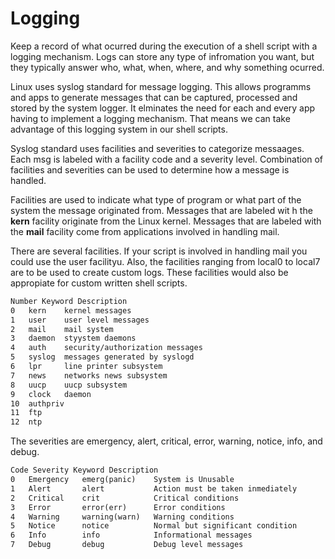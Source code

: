 # Logging

Keep a record of what ocurred during the execution of a shell script with a logging mechanism. Logs can store any type of infromation you want, but they typically answer who, what, when, where, and why something ocurred.

Linux uses syslog standard for message logging. This allows programms and apps to generate messages that can be captured, processed and stored by the system logger. It elminates the need for each and every app having to implement a logging mechanism. That means we can take advantage of this logging system in our shell scripts.

Syslog standard uses facilities and severities to categorize messaages. Each msg is labeled with a facility code and a severity level. Combination of facilities and severities can be used to determine how a message is handled.

Facilities are used to indicate what type of program or what part of the system the message originated from. Messages that are labeled wit h the **kern** facility originate from the Linux kernel. Messages that are labeled with the **mail** facility come from applications involved in handling mail.

There are several facilities. If your script is involved in handling mail you could use the user facilityu. Also, the facilities ranging from local0 to local7 are to be used to create custom logs. These facilities would also be appropiate for custom written shell scripts.

```sh
Number Keyword Description
0   kern    kernel messages
1   user    user level messages
2   mail    mail system
3   daemon  styystem daemons
4   auth    security/authorization messages
5   syslog  messages generated by syslogd
6   lpr     line printer subsystem
7   news    networks news subsystem
8   uucp    uucp subsystem
9   clock   daemon
10  authpriv
11  ftp
12  ntp
```
The severities are emergency, alert, critical, error, warning, notice, info, and debug.

```txt
Code Severity Keyword Description
0   Emergency   emerg(panic)    System is Unusable
1   Alert       alert           Action must be taken inmediately
2   Critical    crit            Critical conditions
3   Error       error(err)      Error conditions
4   Warning     warning(warn)   Warning conditions
5   Notice      notice          Normal but significant condition
6   Info        info            Informational messages
7   Debug       debug           Debug level messages
```


